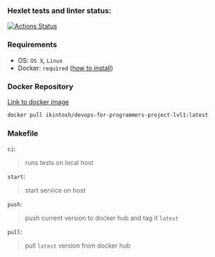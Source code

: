 ### Hexlet tests and linter status:
[![Actions Status](https://github.com/iKintosh/devops-for-programmers-project-lvl1/workflows/hexlet-check/badge.svg)](https://github.com/iKintosh/devops-for-programmers-project-lvl1/actions)

### Requirements

* OS: `OS X`, `Linux`
* Docker: `required` ([how to install](ikintosh/devops-for-programmers-project-lvl1:latest))

### Docker Repository

[Link to docker image](https://hub.docker.com/repository/docker/ikintosh/devops-for-programmers-project-lvl1)

``` bash
docker pull ikintosh/devops-for-programmers-project-lvl1:latest
```

### Makefile

`ci`:
> runs tests on local host

`start`:
> start service on host

`push`:
> push current version to docker hub and tag it `latest`

`pull`:
> pull `latest` version from docker hub